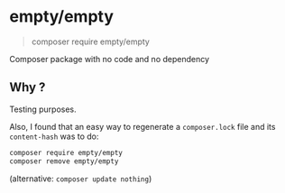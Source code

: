 # empty/empty

> composer require empty/empty

Composer package with no code and no dependency

## Why ?

Testing purposes.

Also, I found that an easy way to regenerate a `composer.lock` file and its `content-hash` was to do:

```bash
composer require empty/empty
composer remove empty/empty
```

(alternative: `composer update nothing`)
